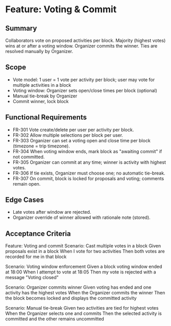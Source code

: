 # Feature: Voting & Commit

## Summary
Collaborators vote on proposed activities per block. Majority (highest votes) wins at or after a voting window. Organizer commits the winner. Ties are resolved manually by Organizer.

## Scope
- Vote model: 1 user = 1 vote per activity per block; user may vote for multiple activities in a block
- Voting window: Organizer sets open/close times per block (optional)
- Manual tie-break by Organizer
- Commit winner, lock block

## Functional Requirements
- FR-301 Vote create/delete per user per activity per block.
- FR-302 Allow multiple selections per block per user.
- FR-303 Organizer can set a voting open and close time per block (timezone = trip timezone).
- FR-304 When voting window ends, mark block as "awaiting commit" if not committed.
- FR-305 Organizer can commit at any time; winner is activity with highest votes.
- FR-306 If tie exists, Organizer must choose one; no automatic tie-break.
- FR-307 On commit, block is locked for proposals and voting; comments remain open.

## Edge Cases
- Late votes after window are rejected.
- Organizer override of winner allowed with rationale note (stored).

## Acceptance Criteria
Feature: Voting and commit
  Scenario: Cast multiple votes in a block
    Given proposals exist in a block
    When I vote for two activities
    Then both votes are recorded for me in that block

  Scenario: Voting window enforcement
    Given a block voting window ended at 18:00
    When I attempt to vote at 18:05
    Then my vote is rejected with a message "Voting closed"

  Scenario: Organizer commits winner
    Given voting has ended and one activity has the highest votes
    When the Organizer commits the winner
    Then the block becomes locked and displays the committed activity

  Scenario: Manual tie-break
    Given two activities are tied for highest votes
    When the Organizer selects one and commits
    Then the selected activity is committed and the other remains uncommitted
